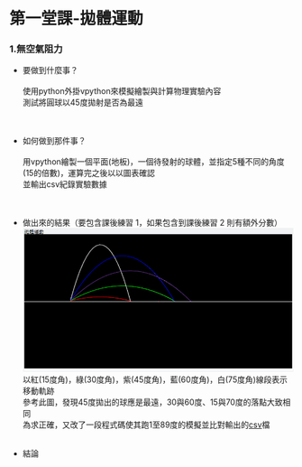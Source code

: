 # 第一堂課-拋體運動
### 1.無空氣阻力<br>
  - 要做到什麼事？<br><br>
      使用python外掛vpython來模擬繪製與計算物理實驗內容<br>
      測試將圓球以45度拋射是否為最遠<br><br><br>
  - 如何做到那件事？<br><br>
      用vpython繪製一個平面(地板)，一個待發射的球體，並指定5種不同的角度(15的倍數)，運算完之後以以圖表確認<br>
      並輸出csv紀錄實驗數據<br><br><br>
  - 做出來的結果（要包含課後練習 1，如果包含到課後練習 2 則有額外分數）<br>
      ![This is an image](/第一堂課-拋體運動/實驗成果.png)<br>
      以紅(15度角)，綠(30度角)，紫(45度角)，藍(60度角)，白(75度角)線段表示移動軌跡<br>
      參考此圖，發現45度拋出的球應是最遠，30與60度、15與70度的落點大致相同<br>
      為求正確，又改了一段程式碼使其跑1至89度的模擬並比對輸出的[csv](/第一堂課-拋體運動/out2.csv)檔<br><br>

  - 結論<br>